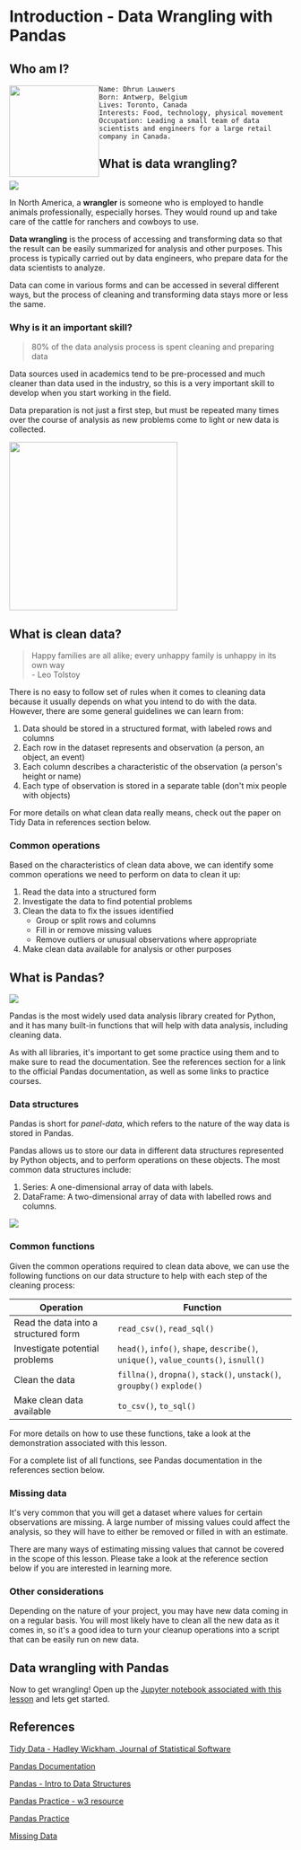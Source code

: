 # Introduction - Data Wrangling with Pandas

## Who am I?
<img style="float: left;" src="./images/dhrun.PNG" width="160" height="163">

    Name: Dhrun Lauwers 
    Born: Antwerp, Belgium 
    Lives: Toronto, Canada 
    Interests: Food, technology, physical movement 
    Occupation: Leading a small team of data scientists and engineers for a large retail company in Canada.


## What is data wrangling?

![](./images/wrangler.jpg)

In North America, a **wrangler** is someone who is employed to handle animals professionally, especially horses. They would round up and take care of the cattle for ranchers and cowboys to use.

**Data wrangling** is the process of accessing and transforming data so that the result can be easily summarized for analysis and other purposes. This process is typically carried out by data engineers, who prepare data for the data scientists to analyze.

Data can come in various forms and can be accessed in several different ways, but the process of cleaning and transforming data stays more or less the same.

### Why is it an important skill?

> 80% of the data analysis process is spent cleaning and preparing data

Data sources used in academics tend to be pre-processed and much cleaner than data used in the industry, so this is a very important skill to develop when you start working in the field.

Data preparation is not just a first step, but must be repeated many times over the course of analysis as new problems come to light or new data is collected.

<img src="./images/real-data.jpg" width="300" height="300">

## What is clean data?

> Happy families are all alike; every unhappy family is unhappy in its own way <br>
\- Leo Tolstoy

There is no easy to follow set of rules when it comes to cleaning data because it usually depends on what you intend to do with the data. However, there are some general guidelines we can learn from:
1. Data should be stored in a structured format, with labeled rows and columns
2. Each row in the dataset represents and observation (a person, an object, an event)
3. Each column describes a characteristic of the observation (a person's height or name)
4. Each type of observation is stored in a separate table (don't mix people with objects)

For more details on what clean data really means, check out the paper on Tidy Data in references section below.

### Common operations
Based on the characteristics of clean data above, we can identify some common operations we need to perform on data to clean it up:

1. Read the data into a structured form
2. Investigate the data to find potential problems
3. Clean the data to fix the issues identified
    - Group or split rows and columns
    - Fill in or remove missing values
    - Remove outliers or unusual observations where appropriate
4. Make clean data available for analysis or other purposes

## What is Pandas?
![](./images/pandas.jfif)

Pandas is the most widely used data analysis library created for Python, and it has many built-in functions that will help with data analysis, including cleaning data.

As with all libraries, it's important to get some practice using them and to make sure to read the documentation. See the references section for a link to the official Pandas documentation, as well as some links to practice courses.

### Data structures

Pandas is short for *panel-data*, which refers to the nature of the way data is stored in Pandas.

Pandas allows us to store our data in different data structures represented by Python objects, and to perform operations on these objects. The most common data structures include:
1. Series: A one-dimensional array of data with labels. 
2. DataFrame: A two-dimensional array of data with labelled rows and columns.

![](./images/series-and-dataframe.png)

### Common functions

Given the common operations required to clean data above, we can use the following functions on our data structure to help with each step of the cleaning process:

| Operation | Function |
|-----------|----------|
|Read the data into a structured form | `read_csv()`, `read_sql()` |
|Investigate potential problems | `head()`, `info()`, `shape`, `describe()`, `unique()`, `value_counts()`, `isnull()` |
|Clean the data | `fillna()`, `dropna()`, `stack()`, `unstack()`, `groupby()` `explode()`|
|Make clean data available | `to_csv()`, `to_sql()` |

For more details on how to use these functions, take a look at the demonstration associated with this lesson.

For a complete list of all functions, see Pandas documentation in the references section below.

### Missing data

It's very common that you will get a dataset where values for certain observations are missing. A large number of missing values could affect the analysis, so they will have to either be removed or filled in with an estimate.

There are many ways of estimating missing values that cannot be covered in the scope of this lesson. Please take a look at the reference section below if you are interested in learning more.

### Other considerations

Depending on the nature of your project, you may have new data coming in on a regular basis. You will most likely have to clean all the new data as it comes in, so it's a good idea to turn your cleanup operations into a script that can be easily run on new data.

## Data wrangling with Pandas
Now to get wrangling! Open up the [Jupyter notebook associated with this lesson](./demonstration.ipynb) and lets get started.

## References

[Tidy Data - Hadley Wickham, Journal of Statistical Software](https://vita.had.co.nz/papers/tidy-data.pdf)

[Pandas Documentation](https://pandas.pydata.org/pandas-docs/stable/)

[Pandas - Intro to Data Structures](https://pandas.pydata.org/pandas-docs/stable/getting_started/dsintro.html)

[Pandas Practice - w3 resource](https://www.w3resource.com/python-exercises/pandas/index.php)

[Pandas Practice](https://github.com/guipsamora/pandas_exercises)

[Missing Data](https://jakevdp.github.io/PythonDataScienceHandbook/03.04-missing-values.html)


